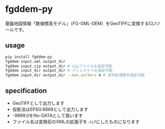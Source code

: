 # fgddem-py

基盤地図情報「数値標高モデル」（FG-GML-DEM）をGeoTIFFに変換するCLIツールです。

## usage

```sh
pip install fgddem-py
fgddem input.xml output_dir
fgddem input.zip output_dir # zipファイルも指定可能
fgddem input_dir output_dir # ディレクトリも指定可能
fgddem input_dir output_dir --max_workers 4 # 並列処理数を指定可能
```

## specification

- GeoTIFFとして出力します
- 投影法はEPSG:6668として出力します
- -9999.0をNo-DATAとして扱います
- ファイル名は変換前のXMLの拡張子を`.tif`にしたものになります
